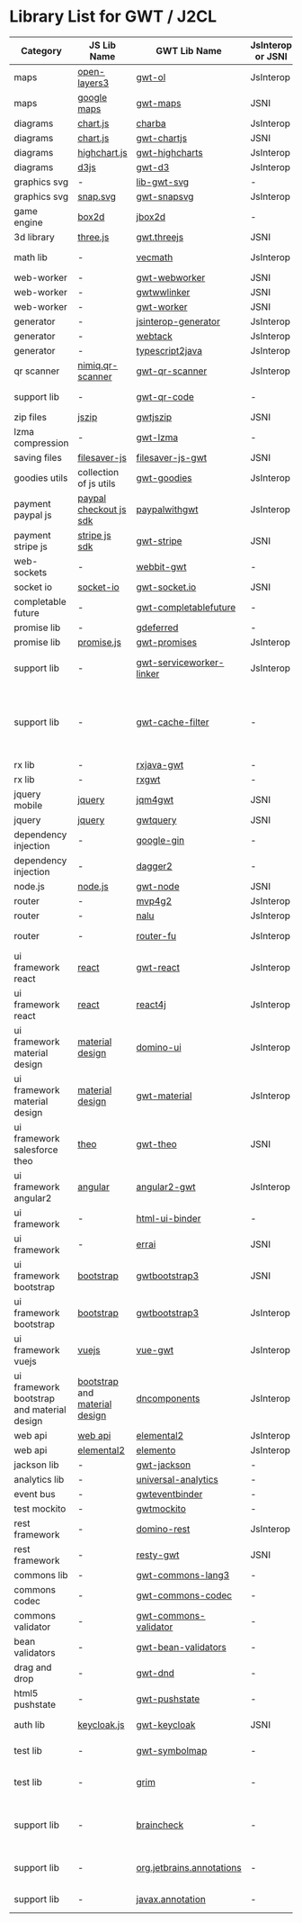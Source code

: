 # Library List for GWT / J2CL

Category | JS Lib Name |  GWT Lib Name | JsInterop or JSNI | Description
-------- | ----------- | ------------- | ----------------- | -----------
maps | [open-layers3](https://openlayers.org) | [gwt-ol](https://github.com/TDesjardins/gwt-ol) | JsInterop
maps | [google maps](https://developers.google.com/maps/documentation) | [gwt-maps](https://github.com/branflake2267/GWT-Maps-V3-Api) | JSNI
diagrams | [chart.js](https://www.chartjs.org) | [charba](https://github.com/pepstock-org/Charba) | JsInterop
diagrams | [chart.js](https://www.chartjs.org) | [gwt-chartjs](https://github.com/sidney3172/gwt-chartjs) | JSNI
diagrams | [highchart.js](https://www.highcharts.com) | [gwt-highcharts](https://github.com/ascendtech/gwt-highcharts) | JsInterop
diagrams | [d3js](https://d3js.org) | [gwt-d3](https://github.com/gwtd3/gwt-d3) | JsInterop
graphics svg | - | [lib-gwt-svg](https://github.com/laaglu/lib-gwt-svg) | - 
graphics svg | [snap.svg](http://snapsvg.io) | [gwt-snapsvg](https://github.com/ArcBees/gwt-snapsvg) | JsInterop 
game engine | [box2d](https://box2d.org) | [jbox2d](https://github.com/jbox2d/jbox2d) | - 
3d library | [three.js](https://github.com/mrdoob/three.js) | [gwt.threejs](https://gitlab.com/jnorthrup1/gwt.threejs) | JSNI
math lib | - | [vecmath](https://github.com/realityforge/vecmath) | JsInterop | A vector math library optimized for GWT/J2CL
web-worker | - | [gwt-webworker](https://gitlab.com/ManfredTremmel/gwt-webworker) | JSNI
web-worker | - | [gwtwwlinker](https://github.com/tomekziel/gwtwwlinker) | JSNI
web-worker | - | [gwt-worker](https://github.com/gwtplus/gwt-worker) | JSNI
generator | - | [jsinterop-generator](https://github.com/google/jsinterop-generator) | JsInterop
generator | - | [webtack](https://github.com/realityforge/webtack) | JsInterop
generator | - | [typescript2java](https://github.com/ltearno/typescript2java) | JsInterop
qr scanner | [nimiq.qr-scanner](https://github.com/nimiq/qr-scanner) | [gwt-qr-scanner](https://github.com/masterdany88/gwt-qr-scanner) | JsInterop
support lib | - | [gwt-qr-code](https://github.com/realityforge/gwt-qr-code) | - | GWT QR Code Generation
zip files | [jszip](https://stuk.github.io/jszip) | [gwtjszip](https://github.com/ainslec/GWTJSZip) | JSNI
lzma compression | - | [gwt-lzma](https://gitlab.com/ManfredTremmel/gwt-lzma) | -
saving files | [filesaver-js](https://github.com/eligrey/FileSaver.js) | [filesaver-js-gwt](https://github.com/ainslec/FileSaverJsGwt) | JSNI
goodies utils | collection of js utils | [gwt-goodies](https://github.com/peruncs/gwt) | JsInterop
payment paypal js | [paypal checkout js sdk](https://developer.paypal.com/docs/checkout/integrate) | [paypalwithgwt](https://github.com/schube/paypalwithgwt) | JsInterop
payment stripe js | [stripe js sdk](https://stripe.com/docs/js) | [gwt-stripe](https://github.com/ArcBees/gwt-stripe) | JSNI
web-sockets | - | [webbit-gwt](https://github.com/niloc132/webbit-gwt) | -
socket io | [socket-io](https://socket.io) | [gwt-socket.io](https://github.com/jumanor/gwt_socket.io) | JSNI
completable future | -| [gwt-completablefuture](https://github.com/OneGeek/GWT-CompletableFuture) | -
promise lib | - | [gdeferred](https://github.com/reinert/gdeferred) | -
promise lib | [promise.js](https://www.promisejs.org) | [gwt-promises](https://github.com/jimmyfm/gwt-promises) | JsInterop
support lib | - | [gwt-serviceworker-linker](https://github.com/realityforge/gwt-serviceworker-linker) | JsInterop | A GWT linker that generates a serviceworker
support lib | - | [gwt-cache-filter](https://github.com/realityforge/gwt-cache-filter) | - | A servlet filter that adds the appropriate http caching headers to GWT generated files based on *.cache.* and *.nocache.* naming patterns
rx lib | - | [rxjava-gwt](https://github.com/intendia-oss/rxjava-gwt) | -
rx lib | - | [rxgwt](https://github.com/intendia-oss/rxgwt) | -
jquery mobile | [jquery](https://jquery.com) | [jqm4gwt](https://github.com/jqm4gwt/jqm4gwt) | JSNI
jquery | [jquery](https://jquery.com) | [gwtquery](https://github.com/ArcBees/gwtquery) | JSNI
dependency injection | - | [google-gin](https://github.com/gwtplus/google-gin) | -
dependency injection | - | [dagger2](https://dagger.dev) | -
node.js | [node.js](https://nodejs.org/en) | [gwt-node](https://github.com/cretz/gwt-node) | JSNI
router | - | [mvp4g2](https://github.com/mvp4g/mvp4g2) | JsInterop
router | - | [nalu](https://github.com/NaluKit/nalu) | JsInterop
router | - | [router-fu](https://github.com/realityforge/router-fu) | JsInterop | A framework agnostic, state producing router
ui framework react | [react](https://reactjs.org) | [gwt-react](https://github.com/GWTReact/gwt-react) | JsInterop
ui framework react | [react](https://reactjs.org) | [react4j](https://github.com/react4j/react4j.github.io) | JsInterop
ui framework material design | [material design](https://material.io/design) | [domino-ui](https://github.com/DominoKit/domino-ui) | JsInterop
ui framework material design | [material design](https://material.io/design) | [gwt-material](https://github.com/GwtMaterialDesign/gwt-material) | JsInterop
ui framework salesforce theo | [theo](https://github.com/salesforce-ux/theo) | [gwt-theo](https://github.com/ArcBees/gwt-theo) | JSNI
ui framework angular2 | [angular](https://angular.io) | [angular2-gwt](https://github.com/ltearno/angular2-gwt) | JsInterop 
ui framework | - | [html-ui-binder](https://github.com/RaHery/html-ui-binder) | -
ui framework | - | [errai](https://github.com/errai/errai) | JSNI
ui framework bootstrap | [bootstrap](https://getbootstrap.com) | [gwtbootstrap3](https://github.com/gwtbootstrap3/gwtbootstrap3) | JSNI
ui framework bootstrap | [bootstrap](https://getbootstrap.com) | [gwtbootstrap3](https://github.com/treblereel/gwtbootstrap3) | JsInterop
ui framework vuejs | [vuejs](https://vuejs.org) | [vue-gwt](https://github.com/VueGWT/vue-gwt) | JsInterop
ui framework bootstrap and material design | [bootstrap](https://getbootstrap.com) and [material design](https://material.io/design) | [dncomponents](https://dncomponents.com/index.html) | JsInterop
web api | [web api](https://developer.mozilla.org/en-US/docs/Web/API) | [elemental2](https://github.com/google/elemental2) | JsInterop
web api | [elemental2](https://github.com/google/elemental2) | [elemento](https://github.com/hal/elemento) | JsInterop
jackson lib | - | [gwt-jackson](https://github.com/nmorel/gwt-jackson) | -
analytics lib | - | [universal-analytics](https://github.com/ArcBees/universal-analytics) | - 
event bus | - | [gwteventbinder](https://github.com/google/gwteventbinder) | - 
test mockito | - | [gwtmockito](https://github.com/google/gwtmockito) | - 
rest framework | - | [domino-rest](https://github.com/DominoKit/domino-rest) | JsInterop 
rest framework | - | [resty-gwt](https://github.com/resty-gwt/resty-gwt) | JSNI 
commons lib | - | [gwt-commons-lang3](https://gitlab.com/ManfredTremmel/gwt-commons-lang3) | -
commons codec | - | [gwt-commons-codec](https://gitlab.com/ManfredTremmel/gwt-commons-codec) | -
commons validator | - | [gwt-commons-validator](https://gitlab.com/ManfredTremmel/gwt-commons-validator) | -
bean validators | - | [gwt-bean-validators](https://gitlab.com/ManfredTremmel/gwt-bean-validators) | -
drag and drop | - | [gwt-dnd](https://gitlab.com/vedenin/gwt-dnd) | -
html5 pushstate | - | [gwt-pushstate](https://gitlab.com/ManfredTremmel/gwt-pushstate) | -
auth lib | [keycloak.js](https://www.npmjs.com/package/keycloak-js) | [gwt-keycloak](https://github.com/realityforge/gwt-keycloak) | JSNI | A keycloak authentication adapter
test lib | - | [gwt-symbolmap](https://github.com/realityforge/gwt-symbolmap) | - | SymbolMap Support Library
test lib | - | [grim](https://github.com/realityforge/grim) | - | Assert unexpected symbols are eliminated from output
support lib | - | [braincheck](https://github.com/realityforge/braincheck) | - | A GWT/J2CL invariant checking toolkit that is optimized out in production builds
support lib | - | [org.jetbrains.annotations](https://github.com/realityforge/org.jetbrains.annotations) | - | A GWT/J2CL compatible org.jetbrains.annotations library
support lib | - | [javax.annotation](https://github.com/realityforge/javax.annotation) | - | A J2CL compatible javax.annotation library
